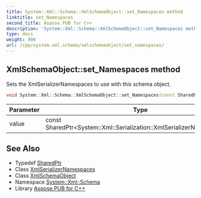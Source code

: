```yaml
---
title: System::Xml::Schema::XmlSchemaObject::set_Namespaces method
linktitle: set_Namespaces
second_title: Aspose.PUB for C++
description: 'System::Xml::Schema::XmlSchemaObject::set_Namespaces method. Sets the XmlSerializerNamespaces to use with this schema object in C++.'
type: docs
weight: 900
url: /cpp/system.xml.schema/xmlschemaobject/set_namespaces/
---
```

## XmlSchemaObject::set_Namespaces method


Sets the XmlSerializerNamespaces to use with this schema object.

```cpp
void System::Xml::Schema::XmlSchemaObject::set_Namespaces(const SharedPtr<System::Xml::Serialization::XmlSerializerNamespaces> &value)
```


| Parameter | Type | Description |
| --- | --- | --- |
| value | const SharedPtr\<System::Xml::Serialization::XmlSerializerNamespaces\>\& | The value to set. |

## See Also

* Typedef [SharedPtr](../../../system/sharedptr/)
* Class [XmlSerializerNamespaces](../../../system.xml.serialization/xmlserializernamespaces/)
* Class [XmlSchemaObject](../)
* Namespace [System::Xml::Schema](../../)
* Library [Aspose.PUB for C++](../../../)
